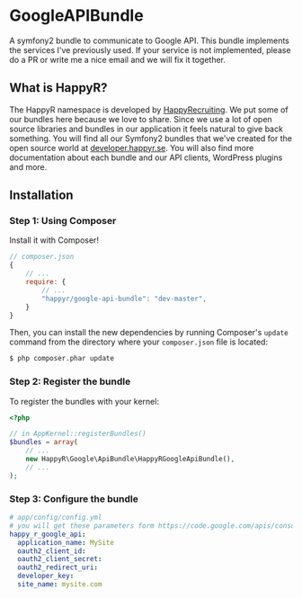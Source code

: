 GoogleAPIBundle
===============

A symfony2 bundle to communicate to Google API. This bundle implements the services I've previously used. If your service is
not implemented, please do a PR or write me a nice email and we will fix it together. 


What is HappyR?
---------------
The HappyR namespace is developed by [HappyRecruiting][1]. We put some of our bundles here because we love to share.
Since we use a lot of open source libraries and bundles in our application it feels natural to give back something.
You will find all our Symfony2 bundles that we've created for the open source world at [developer.happyr.se][2]. You
will also find more documentation about each bundle and our API clients, WordPress plugins and more.



Installation
------------

### Step 1: Using Composer

Install it with Composer!

```js
// composer.json
{
    // ...
    require: {
        // ...
        "happyr/google-api-bundle": "dev-master",
    }
}
```

Then, you can install the new dependencies by running Composer's ``update``
command from the directory where your ``composer.json`` file is located:

```bash
$ php composer.phar update
```

### Step 2: Register the bundle

To register the bundles with your kernel:

```php
<?php

// in AppKernel::registerBundles()
$bundles = array(
    // ...
    new HappyR\Google\ApiBundle\HappyRGoogleApiBundle(),
    // ...
);
```

### Step 3: Configure the bundle

``` yaml
# app/config/config.yml
# you will get these parameters form https://code.google.com/apis/console/"
happy_r_google_api:
  application_name: MySite
  oauth2_client_id: 
  oauth2_client_secret: 
  oauth2_redirect_uri: 
  developer_key: 
  site_name: mysite.com
```



[1]: http://happyrecruiting.se
[2]: http://developer.happyr.se
[3]: http://developer.happyr.se/symfony2-bundles/google-api-bundle
